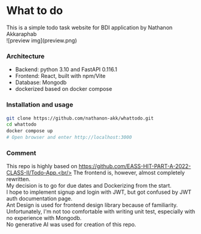 <h1>What to do</h1>
This is a simple todo task website for BDI application by Nathanon Akkaraphab<br/>
![preview img](preview.png)

### Architecture

- Backend: python 3.10 and FastAPI 0.116.1
- Frontend: React, built with npm/Vite
- Database: Mongodb
- dockerized based on docker compose

### Installation and usage

```bash
git clone https://github.com/nathanon-akk/whattodo.git
cd whattodo
docker compose up
# Open browser and enter http://localhost:3000
```

### Comment

This repo is highly based on https://github.com/EASS-HIT-PART-A-2022-CLASS-II/Todo-App.<br/>
The frontend is, however, almost completely rewritten.<br/>
My decision is to go for due dates and Dockerizing from the start.<br/>
I hope to implement signup and login with JWT, but got confused by JWT auth documentation page.<br/>
Ant Design is used for frontend design library because of familiarity.<br/>
Unfortunately, I'm not too comfortable with writing unit test, especially with no experience with Mongodb.<br/>
No generative AI was used for creation of this repo.
